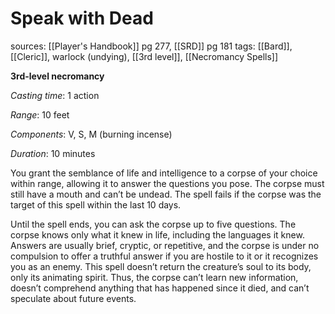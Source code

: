 # Speak with Dead
sources: [[Player's Handbook]] pg 277, [[SRD]] pg 181
tags: [[Bard]], [[Cleric]], warlock (undying), [[3rd level]], [[Necromancy Spells]]

**3rd-level necromancy**

*Casting time*: 1 action

*Range*: 10 feet

*Components*: V, S, M (burning incense)

*Duration*: 10 minutes

You grant the semblance of life and intelligence to a corpse of your choice within range, allowing it to answer the questions you pose. The corpse must still have a mouth and can’t be undead. The spell fails if the corpse was the target of this spell within the last 10 days.

Until the spell ends, you can ask the corpse up to five questions. The corpse knows only what it knew in life, including the languages it knew. Answers are usually brief, cryptic, or repetitive, and the corpse is under no compulsion to offer a truthful answer if you are hostile to it or it recognizes you as an enemy. This spell doesn’t return the creature’s soul to its body, only its animating spirit. Thus, the corpse can’t learn new information, doesn’t comprehend anything that has happened since it died, and can’t speculate about future events.
